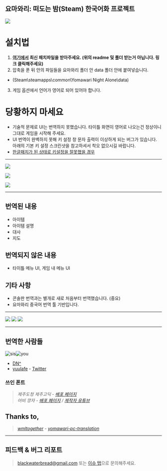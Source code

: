 ## 요마와리: 떠도는 밤(Steam) 한국어화 프로젝트
[![](https://raw.githubusercontent.com/blackwaterbread/yomawari-pc-kr-translation/master/readme_res/steampage.png)](https://store.steampowered.com/app/477870/)

# 설치법

1. **[여기에서](https://github.com/blackwaterbread/yomawari-pc-kr-translation/releases) 최신 패치파일을 받아주세요. (위의 readme 및 폴더 받는거 아닙니다. 링크 클릭해주세요)**
2. 압축을 푼 뒤 안의 파일들을 요마와리 폴더 안 data 폴더 안에 붙여넣습니다.
- (Steam\steamapps\common\Yomawari Night Alone\data)
3. 게임 옵션에서 언어가 영어로 되어 있어야 합니다.

# 당황하지 마세요
- 기술적 문제로 UI는 번역하지 못했습니다. 타이틀 화면이 영어로 나오는건 정상이니 그대로 게임을 시작해 주세요.
- UI 번역이 완벽하지 못해 키 설정 창 문자 출력이 이상하게 되는 버그가 있습니다.
아래의 기본 키 설정 스크린샷을 참고하셔서 착오 없으시길 바랍니다.
- [한글패치가 된 상태로 키설정을 잘못했을 경우](https://github.com/blackwaterbread/yomawari-pc-kr-translation/issues/4)

-----

![](https://raw.githubusercontent.com/blackwaterbread/yomawari-pc-kr-translation/master/readme_res/howtoinstall.png)

![](https://raw.githubusercontent.com/blackwaterbread/yomawari-pc-kr-translation/master/readme_res/Keyboard.PNG)

![](https://raw.githubusercontent.com/blackwaterbread/yomawari-pc-kr-translation/master/readme_res/default_key.jpg)

-----

## 번역된 내용

- 아이템
- 아이템 설명
- 대사
- 지도

## 번역되지 않은 내용
- 타이틀 메뉴 UI, 게임 내 메뉴 UI

## 기타 사항
- 콘솔판 번역과는 별개로 새로 처음부터 번역했습니다. (중요)
- 요마와리 중국어 번역 툴 기반입니다.

-----

![](https://raw.githubusercontent.com/blackwaterbread/yomawari-pc-kr-translation/master/screenshot/sc1.jpg)
![](https://raw.githubusercontent.com/blackwaterbread/yomawari-pc-kr-translation/master/screenshot/sc2.jpg)
![](https://raw.githubusercontent.com/blackwaterbread/yomawari-pc-kr-translation/master/screenshot/sc3.jpg)


-----
 ## 번역한 사람들
![sis](https://raw.githubusercontent.com/blackwaterbread/yomawari-pc-kr-translation/master/readme_res/sis.png)![you](https://raw.githubusercontent.com/blackwaterbread/yomawari-pc-kr-translation/master/readme_res/you.png)
* [DN^](https://steamcommunity.com/id/blackwaterbread)
* [yuulafe](https://steamcommunity.com/id/yuulafe/) - [Twitter](https://twitter.com/yuulafe)

### 쓰인 폰트
> *제주도청 제주고딕 - [배포 페이지](https://www.jeju.go.kr/jeju/symbol/font/infor.htm)  
> 어비 깡자 - [배포 페이지](http://uhbeefont.com/) / [제작자 유튜브](https://www.youtube.com/channel/UCrGu0EH-UoR6fpdYshDCOgQ)*

## Thanks to,
> *[wmltogether](https://github.com/wmltogether) - [yomawari-pc-translation](https://github.com/wmltogether/yomawari-pc-translation)*


-----  
## 피드백 & 버그 리포트  
> blackwaterbread@gmail.com 또는 [이슈 탭](https://github.com/blackwaterbread/yomawari-pc-kr-translation/issues)으로 문의해주세요.
